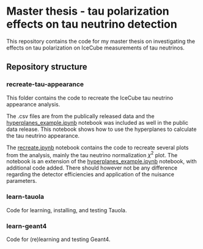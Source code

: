 # Master thesis - tau polarization effects on tau neutrino detection
This repository contains the code for my master thesis on investigating the effects on tau polarization on IceCube measurements of tau neutrinos.

## Repository structure
### recreate-tau-appearance
This folder contains the code to recreate the IceCube tau neutrino appearance analysis.

The .csv files are from the publically released data and the [hyperplanes_example.ipynb](recreate-tau-appearance/hyperplanes_example.ipynb) notebook was included as well in the public data release. This notebook shows how to use the hyperplanes to calculate the tau neutrino appearance.

The [recreate.ipynb](recreate-tau-appearance/recreate.ipynb) notebook contains the code to recreate several plots from the analysis, mainly the tau neutrino normalization $\chi^2$ plot. The notebook is an extension of the [hyperplanes_example.ipynb](recreate-tau-appearance/hyperplanes_example.ipynb) notebook, with additional code added. There should however not be any difference regarding the detector efficiencies and application of the nuisance parameters.

### learn-tauola
Code for learning, installing, and testing Tauola.

### learn-geant4
Code for (re)learning and testing Geant4.
